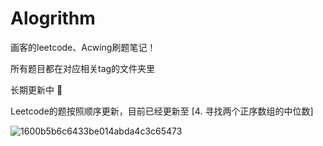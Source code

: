 # Alogrithm

画客的leetcode、Acwing刷题笔记！

所有题目都在对应相关tag的文件夹里

长期更新中 🤣

Leetcode的题按照顺序更新，目前已经更新至 [4. 寻找两个正序数组的中位数]

![1600b5b6c6433be014abda4c3c65473](https://user-images.githubusercontent.com/99656524/196380933-cd4a7ca0-09c9-46c3-aae8-1ee620c14490.jpg)

